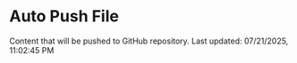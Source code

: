 # Auto Push File

Content that will be pushed to GitHub repository.
Last updated: 07/21/2025, 11:02:45 PM